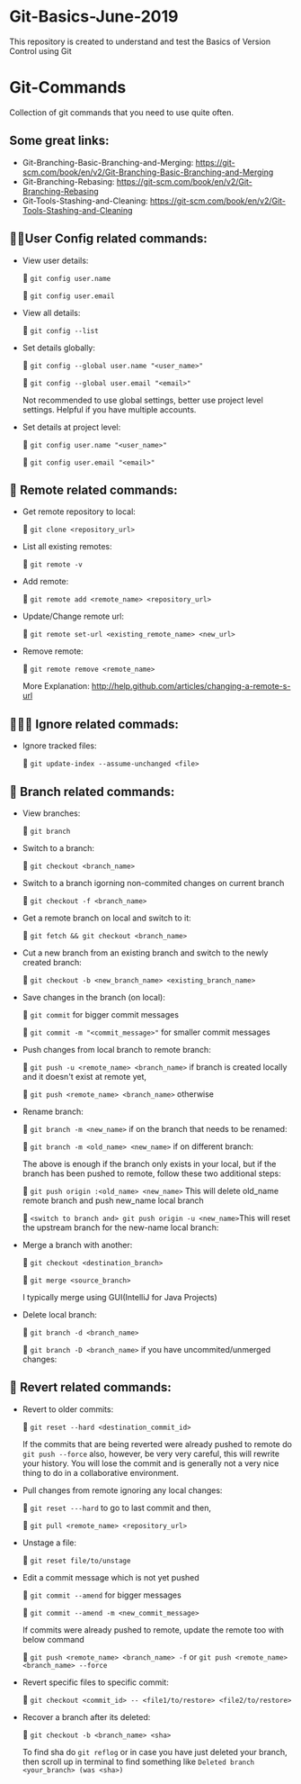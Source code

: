 # Git-Basics-June-2019
This repository is created to understand and test the Basics of Version Control using Git

# Git-Commands
Collection of git commands that you need to use quite often.

## Some great links:
* Git-Branching-Basic-Branching-and-Merging: https://git-scm.com/book/en/v2/Git-Branching-Basic-Branching-and-Merging
* Git-Branching-Rebasing: https://git-scm.com/book/en/v2/Git-Branching-Rebasing
* Git-Tools-Stashing-and-Cleaning: https://git-scm.com/book/en/v2/Git-Tools-Stashing-and-Cleaning

## 🧑🏻User Config related commands:
* View user details:

  📝 `git config user.name`
 
  📝 `git config user.email`
* View all details:

  📝 `git config --list`
* Set details globally:

  📝 `git config --global user.name "<user_name>"`

  📝 `git config --global user.email "<email>"`

  Not recommended to use global settings, better use project level settings. Helpful if you have multiple accounts.
* Set details at project level:

  📝 `git config user.name "<user_name>"`

  📝 `git config user.email "<email>"`

## 🔁 Remote related commands:
* Get remote repository to local:

  📝 `git clone <repository_url>`

* List all existing remotes:

  📝 `git remote -v`

* Add remote:

  📝 `git remote add <remote_name> <repository_url>`

* Update/Change remote url:

  📝 `git remote set-url <existing_remote_name> <new_url>`

* Remove remote:

  📝 `git remote remove <remote_name>`

  More Explanation: http://help.github.com/articles/changing-a-remote-s-url

## 🤷🏻‍♂️ Ignore related commads:
* Ignore tracked files:

  📝 `git update-index --assume-unchanged <file>`


## 🌿 Branch related commands:
* View branches:

  📝 `git branch`

* Switch to a branch:

  📝 `git checkout <branch_name>`

* Switch to a branch igorning non-commited changes on current branch

  📝 `git checkout -f <branch_name>`

* Get a remote branch on local and switch to it:

  📝 `git fetch && git checkout <branch_name>`

* Cut a new branch from an existing branch and switch to the newly created branch:

  📝 `git checkout -b <new_branch_name> <existing_branch_name>`

* Save changes in the branch (on local):

  📝 `git commit` for bigger commit messages

  📝 `git commit -m "<commit_message>"` for smaller commit messages

* Push changes from local branch to remote branch:

  📝 `git push -u <remote_name> <branch_name>` if branch is created locally and it doesn't exist at remote yet,

  📝 `git push <remote_name> <branch_name>` otherwise
  
* Rename branch:

  📝 `git branch -m <new_name>` if on the branch that needs to be renamed: 

  📝 `git branch -m <old_name> <new_name>` if on different branch: 

  The above is enough if the branch only exists in your local, but if the branch has been pushed to remote, follow these two additional steps:

  📝 `git push origin :<old_name> <new_name>` This will delete old_name remote branch and push new_name local branch
  
  📝 `<switch to branch and> git push origin -u <new_name>`This will reset the upstream branch for the new-name local branch:

* Merge a branch with another:

  📝 `git checkout <destination_branch>`

  📝 `git merge <source_branch>`

  I typically merge using GUI(IntelliJ for Java Projects)
* Delete local branch:

  📝 `git branch -d <branch_name>`

  📝 `git branch -D <branch_name>` if you have uncommited/unmerged changes:
  
## 🔀 Revert related commands:
* Revert to older commits:

  📝 `git reset --hard <destination_commit_id>`

  If the commits that are being reverted were already pushed to remote do `git push --force` also, however, be very very careful, this will rewrite your history. You will lose the commit and is generally not a very nice thing to do in a collaborative environment.


* Pull changes from remote ignoring any local changes:

  📝 `git reset ---hard` to go to last commit and then,

  📝 `git pull <remote_name> <repository_url>`
  
* Unstage a file:

  📝 `git reset file/to/unstage`
  

* Edit a commit message which is not yet pushed

  📝 `git commit --amend` for bigger messages

  📝 `git commit --amend -m <new_commit_message>`

  If commits were already pushed to remote, update the remote too with below command

  📝 `git push <remote_name> <branch_name> -f` or `git push <remote_name> <branch_name> --force`


* Revert specific files to specific commit:

  📝 `git checkout <commit_id> -- <file1/to/restore> <file2/to/restore>`


* Recover a branch after its deleted:

  📝 `git checkout -b <branch_name> <sha>`

  To find sha do `git reflog` or in case you have just deleted your branch, then scroll up in terminal to find something like `Deleted branch <your_branch> (was <sha>)`

